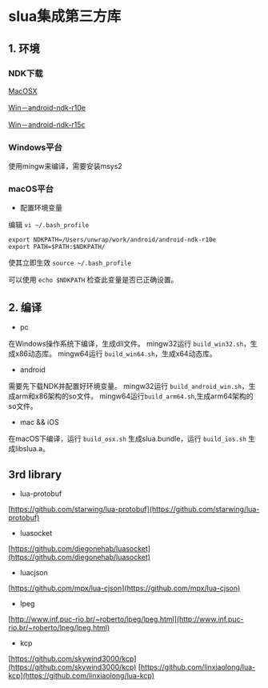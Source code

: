 # slua集成第三方库

## 1. 环境

### NDK下载

[MacOSX](https://dl.google.com/android/repository/android-ndk-r10e-darwin-x86_64.zip)

[Win－android-ndk-r10e](https://dl.google.com/android/repository/android-ndk-r10e-windows-x86_64.zip)

[Win－android-ndk-r15c](https://dl.google.com/android/repository/android-ndk-r15c-windows-x86_64.zip)

### Windows平台

使用mingw来编译，需要安装msys2

### macOS平台

* 配置环境变量

编辑 `vi ~/.bash_profile`

```
export NDKPATH=/Users/unwrap/work/android/android-ndk-r10e
export PATH=$PATH:$NDKPATH/
```
使其立即生效 `source ~/.bash_profile`

可以使用 `echo $NDKPATH` 检查此变量是否已正确设置。

## 2. 编译
* pc

在Windows操作系统下编译，生成dll文件。
mingw32运行 `build_win32.sh`，生成x86动态库。
mingw64运行 `build_win64.sh`，生成x64动态库。

* android

需要先下载NDK并配置好环境变量。
mingw32运行 `build_android_win.sh`，生成arm和x86架构的so文件。
mingw64运行`build_arm64.sh`,生成arm64架构的so文件。

* mac && iOS

在macOS下编译，运行 `build_osx.sh` 生成slua.bundle，运行 `build_ios.sh` 生成libslua.a。

## 3rd library

* lua-protobuf

[https://github.com/starwing/lua-protobuf](https://github.com/starwing/lua-protobuf)

* luasocket

[https://github.com/diegonehab/luasocket](https://github.com/diegonehab/luasocket)

* luacjson

[https://github.com/mpx/lua-cjson](https://github.com/mpx/lua-cjson)

* lpeg

[http://www.inf.puc-rio.br/~roberto/lpeg/lpeg.html](http://www.inf.puc-rio.br/~roberto/lpeg/lpeg.html)

* kcp

[https://github.com/skywind3000/kcp](https://github.com/skywind3000/kcp)
[https://github.com/linxiaolong/lua-kcp](https://github.com/linxiaolong/lua-kcp)
